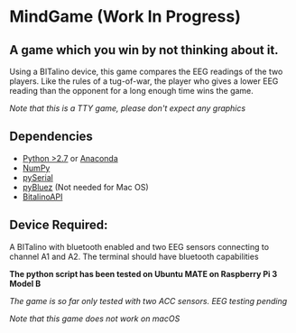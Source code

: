 # MindGame (Work In Progress)
## A game which you win by not thinking about it.


Using a BITalino device, this game compares the EEG readings of the two players. Like the rules of a tug-of-war, the player who gives a lower EEG reading than the opponent for a long enough time wins the game.


*Note that this is a TTY game, please don't expect any graphics*


## Dependencies
* [Python >2.7](https://www.python.org/downloads/) or [Anaconda](https://www.continuum.io/downloads)
* [NumPy](https://pypi.python.org/pypi/numpy)
* [pySerial](https://pypi.python.org/pypi/pyserial)
* [pyBluez](https://pypi.python.org/pypi/PyBluez/) (Not needed for Mac OS)
* [BitalinoAPI](https://github.com/BITalinoWorld/revolution-python-api)

## Device Required:

A BITalino with bluetooth enabled and two EEG sensors connecting to channel A1 and A2. The terminal should have bluetooth capabilities


**The python script has been tested on Ubuntu MATE on Raspberry Pi 3 Model B**


*The game is so far only tested with two ACC sensors. EEG testing pending*


*Note that this game does not work on macOS*
